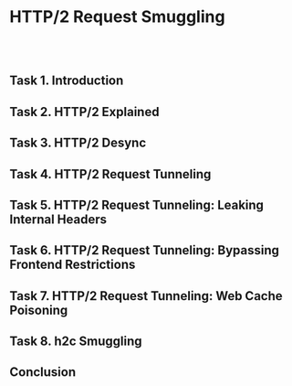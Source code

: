 <h1>HTTP/2 Request Smuggling</h1>

<br>

<br>

<h2>Task 1. Introduction</h2>

<h2>Task 2. HTTP/2 Explained</h2>

<h2>Task 3. HTTP/2 Desync</h2>

<h2>Task 4. HTTP/2 Request Tunneling</h2>

<h2>Task 5. HTTP/2 Request Tunneling: Leaking Internal Headers</h2>

<h2>Task 6. HTTP/2 Request Tunneling: Bypassing Frontend Restrictions</h2>

<h2>Task 7. HTTP/2 Request Tunneling: Web Cache Poisoning</h2>

<h2>Task 8. h2c Smuggling</h2>

<h2>Conclusion</h2>
